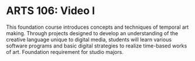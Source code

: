 # ARTS 106: Video I

This foundation course introduces concepts and techniques of temporal art making. Through projects designed to develop an understanding of the creative language unique to digital media, students will learn various software programs and basic digital strategies to realize time-based works of art. Foundation requirement for studio majors.